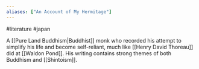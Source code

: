 ```yaml
---
aliases: ["An Account of My Hermitage"]
---
```

#literature #japan 

A [[Pure Land Buddhism|Buddhist]] monk who recorded his attempt to simplify his life and become self-reliant, much like [[Henry David Thoreau]] did at [[Waldon Pond]]. His writing contains strong themes of both Buddhism and [[Shintoism]].